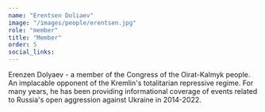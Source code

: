 ```yaml
---
name: "Erentsen Doliaev"
image: "/images/people/erentsen.jpg"
role: "member"
title: "Member"
order: 5
social_links:
---
```

Erenzen Dolyaev - a member of the Congress of the Oirat-Kalmyk people. An implacable opponent of the Kremlin's totalitarian repressive regime. For many years, he has been providing informational coverage of events related to Russia's open aggression against Ukraine in 2014-2022.